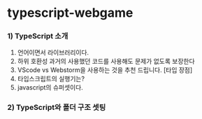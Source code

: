 # typescript-webgame

### 1) TypeScript 소개

1. 언어이면서 라이브러리이다.
2. 하위 호환성 과거의 사용했던 코드를 사용해도 문제가 없도록 보장한다
3. VScode vs Webstorm을 사용하는 것을 추천 드립니다. [타입 장점]
4. 타입스크립트의 실행기는?
5. javascript의 슈퍼셋이다.

### 2) TypeScript와 폴더 구조 셋팅